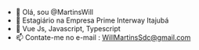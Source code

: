 - 👋 Olá, sou @MartinsWill
- 👀 Estagiário na Empresa Prime Interway Itajubá
- 🌱 Vue Js, Javascript, Typescript
- 📫 Contate-me no e-mail : WillMartinsSdc@gmail.com


